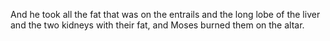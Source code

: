 And he took all the fat that was on the entrails and the long lobe of the liver and the two kidneys with their fat, and Moses burned them on the altar.
